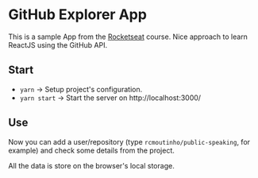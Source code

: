 # GitHub Explorer App

This is a sample App from the [Rocketseat](https://rocketseat.com.br/) course. Nice approach to learn ReactJS using the GitHub API.

## Start

* `yarn` -> Setup project's configuration.
* `yarn start` -> Start the server on http://localhost:3000/

## Use

Now you can add a user/repository (type `rcmoutinho/public-speaking`, for example) and check some details from the project.

All the data is store on the browser's local storage.
